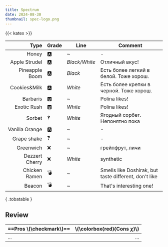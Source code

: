 ```yaml
---
title: Spectrum
date: 2024-08-30    
thumbnail: spec-logo.png
---
```


{{< katex >}}

|           Type | Grade | Line          | Comment                                               |
| -------------: | ----- | ------------- | ----------------------------------------------------- |
|          Honey | 🅰️     | ~             | -                                                     |
|  Apple Strudel | 🅰️     | _Black/White_ | Отличный вкус!                                        |
| Pineapple Boom | 🅰️     | _Black_       | Есть более легкий в белой. Тоже хорош.                |
|   Cookies&Milk | 🅰️     | _White_       | Есть более крепки в черной. Тоже хорош.               |
|       Barbaris | 🅱️     | ~             | Polina likes!                                         |
|    Exotic Rush | 🅱️     | _White_       | Polina likes!                                         |
|         Sorbet | ❓     | _White_       | Ягодный сорбет. Непонятно пока                        |
| Vanilla Orange | 🅱️     | ~             | -                                                     |
|    Grape shake | ❓     | ~             | -                                                     |
|      Greenwich | ❌     | ~             | грейпфрут, личи                                       |
| Dezzert Cherry | ❌     | _White_       | synthetic                                             |
|  Chicken Ramen | 💣     | ~             | Smells like Doshirak, but taste different, don't like |
|         Beacon | 💣     | ~             | That's interesting one!                               |
{ .tobatable }

## Review

| ==Pros \\(\checkmark\\)== | \\(\colorbox{red}{Cons $\chi$}\\) |
| :------------------------ | --------------------------------: |
| ...                       |                               ... |
